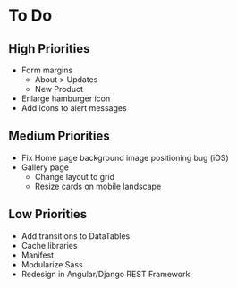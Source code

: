 # To Do

## High Priorities

- Form margins
  - About > Updates
  - New Product
- Enlarge hamburger icon
- Add icons to alert messages

## Medium Priorities

- Fix Home page background image positioning bug (iOS)
- Gallery page
  - Change layout to grid
  - Resize cards on mobile landscape

## Low Priorities

- Add transitions to DataTables
- Cache libraries
- Manifest
- Modularize Sass
- Redesign in Angular/Django REST Framework
